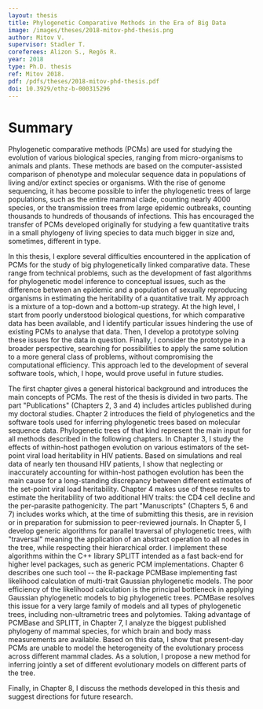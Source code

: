 ```yaml
---
layout: thesis
title: Phylogenetic Comparative Methods in the Era of Big Data
image: /images/theses/2018-mitov-phd-thesis.png
author: Mitov V.
supervisor: Stadler T.
coreferees: Alizon S., Regös R.
year: 2018
type: Ph.D. thesis
ref: Mitov 2018.
pdf: /pdfs/theses/2018-mitov-phd-thesis.pdf
doi: 10.3929/ethz-b-000315296
---
```


# Summary

Phylogenetic comparative methods (PCMs) are used for studying the evolution of various biological species, ranging from micro-organisms to animals and plants. These methods are based on the computer-assisted comparison of phenotype and molecular sequence data in populations of living and/or extinct species or organisms. With the rise of genome sequencing, it has become possible to infer the phylogenetic trees of large populations, such as the entire mammal clade, counting nearly 4000 species, or the transmission trees from large epidemic outbreaks, counting thousands to hundreds of thousands of infections. This has encouraged the transfer of PCMs developed originally for studying a few quantitative traits in a small phylogeny of living species to data much bigger in size and, sometimes, different in type. 

In this thesis, I explore several difficulties encountered in the application of PCMs for the study of big phylogenetically linked comparative data. These range from technical problems, such as the development of fast algorithms for phylogenetic model inference to conceptual issues, such as the difference between an epidemic and a population of sexually reproducing organisms in estimating the heritability of a quantitative trait. My approach is a mixture of a top-down and a bottom-up strategy. At the high level, I start from poorly understood biological questions, for which comparative data has been available, and I identify particular issues hindering the use of existing PCMs to analyse that data. Then, I develop a prototype solving these issues for the data in question. Finally, I consider the prototype in a broader perspective, searching for possibilities to apply the same solution to a more general class of problems, without compromising the computational efficiency. This approach led to the development of several software tools, which, I hope, would prove useful in future studies.

The first chapter gives a general historical background and introduces the main concepts of PCMs. The rest of the thesis is divided in two parts. The part "Publications" (Chapters 2, 3 and 4) includes articles published during my doctoral studies. Chapter 2 introduces the field of phylogenetics and the software tools used for inferring phylogenetic trees based on molecular sequence data. Phylogenetic trees of that kind represent the main input for all methods described in the following chapters. In Chapter 3, I study the effects of within-host pathogen evolution on various estimators of the set-point viral load heritability in HIV  patients. Based on simulations and real data of nearly ten thousand HIV patients, I show that neglecting or inaccurately accounting for within-host pathogen evolution has been the main cause for a long-standing discrepancy between different estimates of the set-point viral load heritability. Chapter 4 makes use of these results to estimate the heritability of two additional HIV traits: the CD4 cell decline and the per-parasite pathogenicity. The part "Manuscripts" (Chapters 5, 6 and 7) includes works which, at the time of submitting this thesis, are in revision or in preparation for submission to peer-reviewed journals. In Chapter 5, I develop generic algorithms for parallel traversal of phylogenetic trees, with "traversal" meaning the application of an abstract operation to all nodes in the tree, while respecting their hierarchical order. I implement these algorithms within the C++ library SPLITT intended as a fast back-end for higher level packages, such as generic PCM implementations. Chapter 6 describes one such tool -- the R-package PCMBase implementing fast likelihood calculation of multi-trait Gaussian phylogenetic models. The poor efficiency of the likelihood calculation is the principal bottleneck in applying Gaussian phylogenetic models to big phylogenetic trees. PCMBase resolves this issue for a very large family of models and all types of phylogenetic trees, including non-ultrametric trees and polytomies. Taking advantage of PCMBase and SPLITT, in Chapter 7, I analyze the biggest published phylogeny of mammal species, for which brain and body mass measurements are available. Based on this data, I show that present-day PCMs are unable to model the heterogeneity of the evolutionary process across different mammal clades. As a solution, I propose a new method for inferring jointly a set of different evolutionary models on different parts of the tree.

Finally, in Chapter 8, I discuss the methods developed in this thesis and suggest directions for future research.